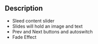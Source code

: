 ## Description
- Sleed content slider
- Slides will hold an image and text
- Prev and Next buttons and autoswitch
- Fade Effect